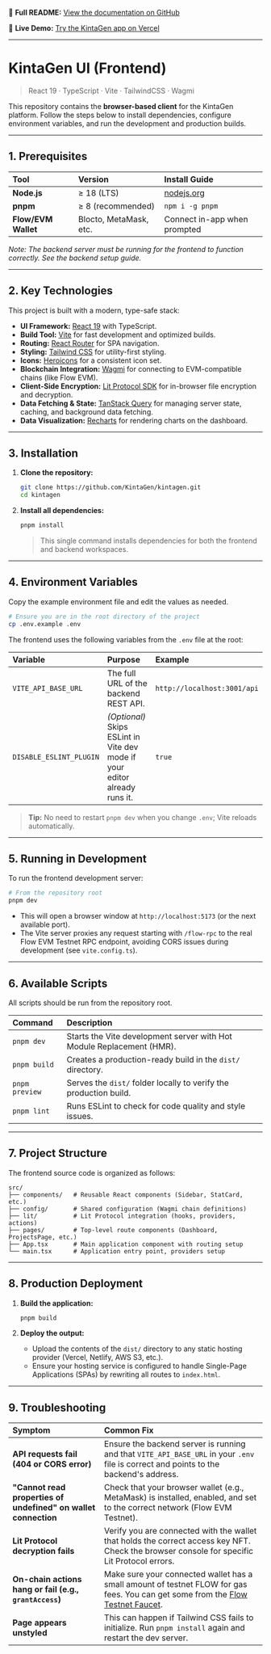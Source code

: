 
📖 **Full README:** [View the documentation on GitHub](https://github.com/KintaGen)

🚀 **Live Demo:** [Try the KintaGen app on Vercel](https://kintagen.vercel.app)


---

# KintaGen UI (Frontend)

> React 19 · TypeScript · Vite · TailwindCSS · Wagmi

This repository contains the **browser-based client** for the KintaGen platform. Follow the steps below to install dependencies, configure environment variables, and run the development and production builds.

---

## 1. Prerequisites

| Tool | Version | Install Guide |
| :--- | :--- | :--- |
| **Node.js** | ≥ 18 (LTS) | [nodejs.org](https://nodejs.org/en) |
| **pnpm** | ≥ 8 (recommended) | `npm i -g pnpm` |
| **Flow/EVM Wallet** | Blocto, MetaMask, etc. | Connect in-app when prompted |

*Note: The backend server must be running for the frontend to function correctly. See the backend setup guide.*

---

## 2. Key Technologies

This project is built with a modern, type-safe stack:

*   **UI Framework:** [React 19](https://react.dev/) with TypeScript.
*   **Build Tool:** [Vite](https://vitejs.dev/) for fast development and optimized builds.
*   **Routing:** [React Router](https://reactrouter.com/) for SPA navigation.
*   **Styling:** [Tailwind CSS](https://tailwindcss.com/) for utility-first styling.
*   **Icons:** [Heroicons](https://heroicons.com/) for a consistent icon set.
*   **Blockchain Integration:** [Wagmi](https://wagmi.sh/) for connecting to EVM-compatible chains (like Flow EVM).
*   **Client-Side Encryption:** [Lit Protocol SDK](https://litprotocol.com/) for in-browser file encryption and decryption.
*   **Data Fetching & State:** [TanStack Query](https://tanstack.com/query/latest) for managing server state, caching, and background data fetching.
*   **Data Visualization:** [Recharts](https://recharts.org/) for rendering charts on the dashboard.

---

## 3. Installation

1.  **Clone the repository:**
    ```bash
    git clone https://github.com/KintaGen/kintagen.git
    cd kintagen
    ```

2.  **Install all dependencies:**
    ```bash
    pnpm install
    ```
    > This single command installs dependencies for both the frontend and backend workspaces.

---

## 4. Environment Variables

Copy the example environment file and edit the values as needed.

```bash
# Ensure you are in the root directory of the project
cp .env.example .env
```

The frontend uses the following variables from the `.env` file at the root:

| Variable | Purpose | Example |
| :--- | :--- | :--- |
| `VITE_API_BASE_URL` | The full URL of the backend REST API. | `http://localhost:3001/api` |
| `DISABLE_ESLINT_PLUGIN` | *(Optional)* Skips ESLint in Vite dev mode if your editor already runs it. | `true` |

> **Tip:** No need to restart `pnpm dev` when you change `.env`; Vite reloads automatically.

---

## 5. Running in Development

To run the frontend development server:

```bash
# From the repository root
pnpm dev
```

*   This will open a browser window at `http://localhost:5173` (or the next available port).
*   The Vite server proxies any request starting with `/flow-rpc` to the real Flow EVM Testnet RPC endpoint, avoiding CORS issues during development (see `vite.config.ts`).

---

## 6. Available Scripts

All scripts should be run from the repository root.

| Command | Description |
| :--- | :--- |
| `pnpm dev` | Starts the Vite development server with Hot Module Replacement (HMR). |
| `pnpm build` | Creates a production-ready build in the `dist/` directory. |
| `pnpm preview` | Serves the `dist/` folder locally to verify the production build. |
| `pnpm lint` | Runs ESLint to check for code quality and style issues. |

---

## 7. Project Structure

The frontend source code is organized as follows:

```
src/
├── components/   # Reusable React components (Sidebar, StatCard, etc.)
├── config/       # Shared configuration (Wagmi chain definitions)
├── lit/          # Lit Protocol integration (hooks, providers, actions)
├── pages/        # Top-level route components (Dashboard, ProjectsPage, etc.)
├── App.tsx       # Main application component with routing setup
└── main.tsx      # Application entry point, providers setup
```

---

## 8. Production Deployment

1.  **Build the application:**
    ```bash
    pnpm build
    ```

2.  **Deploy the output:**
    *   Upload the contents of the `dist/` directory to any static hosting provider (Vercel, Netlify, AWS S3, etc.).
    *   Ensure your hosting service is configured to handle Single-Page Applications (SPAs) by rewriting all routes to `index.html`.

---

## 9. Troubleshooting

| Symptom | Common Fix |
| :--- | :--- |
| **API requests fail (404 or CORS error)** | Ensure the backend server is running and that `VITE_API_BASE_URL` in your `.env` file is correct and points to the backend's address. |
| **"Cannot read properties of undefined" on wallet connection** | Check that your browser wallet (e.g., MetaMask) is installed, enabled, and set to the correct network (Flow EVM Testnet). |
| **Lit Protocol decryption fails** | Verify you are connected with the wallet that holds the correct access key NFT. Check the browser console for specific Lit Protocol errors. |
| **On-chain actions hang or fail (e.g., `grantAccess`)** | Make sure your connected wallet has a small amount of testnet FLOW for gas fees. You can get some from the [Flow Testnet Faucet](https://testnet-faucet.onflow.org/). |
| **Page appears unstyled** | This can happen if Tailwind CSS fails to initialize. Run `pnpm install` again and restart the dev server. |
